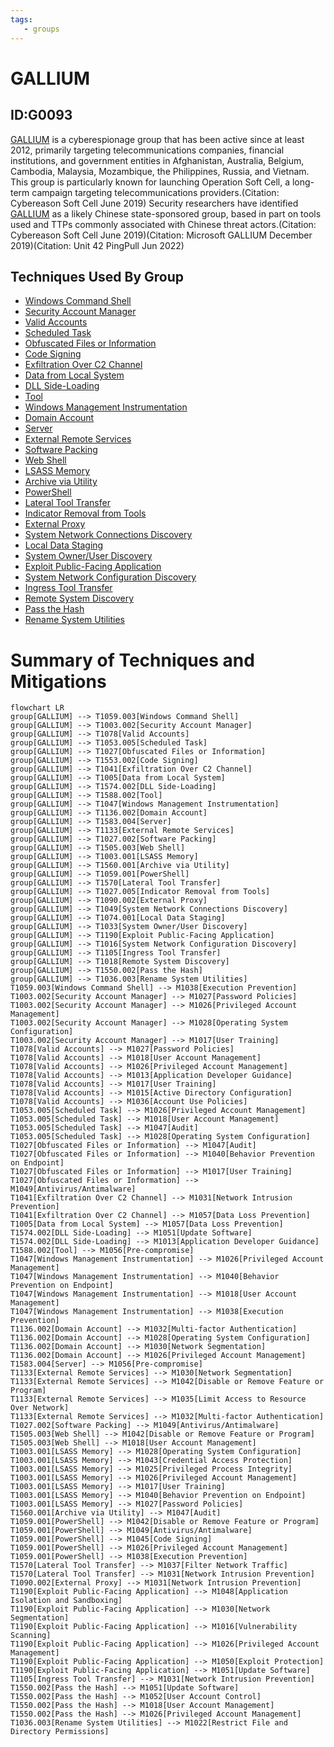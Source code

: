```yaml
---
tags:
   - groups
---
```

# GALLIUM
## ID:G0093
[GALLIUM](/mitre/groups/G0093) is a cyberespionage group that has been active since at least 2012, primarily targeting telecommunications companies, financial institutions, and government entities in Afghanistan, Australia, Belgium, Cambodia, Malaysia, Mozambique, the Philippines, Russia, and Vietnam. This group is particularly known for launching Operation Soft Cell, a long-term campaign targeting telecommunications providers.(Citation: Cybereason Soft Cell June 2019) Security researchers have identified [GALLIUM](/mitre/groups/G0093) as a likely Chinese state-sponsored group, based in part on tools used and TTPs commonly associated with Chinese threat actors.(Citation: Cybereason Soft Cell June 2019)(Citation: Microsoft GALLIUM December 2019)(Citation: Unit 42 PingPull Jun 2022)
## Techniques Used By Group
* [Windows Command Shell](/mitre/techniques/T1059/003)
* [Security Account Manager](/mitre/techniques/T1003/002)
* [Valid Accounts](/mitre/techniques/T1078)
* [Scheduled Task](/mitre/techniques/T1053/005)
* [Obfuscated Files or Information](/mitre/techniques/T1027)
* [Code Signing](/mitre/techniques/T1553/002)
* [Exfiltration Over C2 Channel](/mitre/techniques/T1041)
* [Data from Local System](/mitre/techniques/T1005)
* [DLL Side-Loading](/mitre/techniques/T1574/002)
* [Tool](/mitre/techniques/T1588/002)
* [Windows Management Instrumentation](/mitre/techniques/T1047)
* [Domain Account](/mitre/techniques/T1136/002)
* [Server](/mitre/techniques/T1583/004)
* [External Remote Services](/mitre/techniques/T1133)
* [Software Packing](/mitre/techniques/T1027/002)
* [Web Shell](/mitre/techniques/T1505/003)
* [LSASS Memory](/mitre/techniques/T1003/001)
* [Archive via Utility](/mitre/techniques/T1560/001)
* [PowerShell](/mitre/techniques/T1059/001)
* [Lateral Tool Transfer](/mitre/techniques/T1570)
* [Indicator Removal from Tools](/mitre/techniques/T1027/005)
* [External Proxy](/mitre/techniques/T1090/002)
* [System Network Connections Discovery](/mitre/techniques/T1049)
* [Local Data Staging](/mitre/techniques/T1074/001)
* [System Owner/User Discovery](/mitre/techniques/T1033)
* [Exploit Public-Facing Application](/mitre/techniques/T1190)
* [System Network Configuration Discovery](/mitre/techniques/T1016)
* [Ingress Tool Transfer](/mitre/techniques/T1105)
* [Remote System Discovery](/mitre/techniques/T1018)
* [Pass the Hash](/mitre/techniques/T1550/002)
* [Rename System Utilities](/mitre/techniques/T1036/003)

# Summary of Techniques and Mitigations
```mermaid
flowchart LR
group[GALLIUM] --> T1059.003[Windows Command Shell]
group[GALLIUM] --> T1003.002[Security Account Manager]
group[GALLIUM] --> T1078[Valid Accounts]
group[GALLIUM] --> T1053.005[Scheduled Task]
group[GALLIUM] --> T1027[Obfuscated Files or Information]
group[GALLIUM] --> T1553.002[Code Signing]
group[GALLIUM] --> T1041[Exfiltration Over C2 Channel]
group[GALLIUM] --> T1005[Data from Local System]
group[GALLIUM] --> T1574.002[DLL Side-Loading]
group[GALLIUM] --> T1588.002[Tool]
group[GALLIUM] --> T1047[Windows Management Instrumentation]
group[GALLIUM] --> T1136.002[Domain Account]
group[GALLIUM] --> T1583.004[Server]
group[GALLIUM] --> T1133[External Remote Services]
group[GALLIUM] --> T1027.002[Software Packing]
group[GALLIUM] --> T1505.003[Web Shell]
group[GALLIUM] --> T1003.001[LSASS Memory]
group[GALLIUM] --> T1560.001[Archive via Utility]
group[GALLIUM] --> T1059.001[PowerShell]
group[GALLIUM] --> T1570[Lateral Tool Transfer]
group[GALLIUM] --> T1027.005[Indicator Removal from Tools]
group[GALLIUM] --> T1090.002[External Proxy]
group[GALLIUM] --> T1049[System Network Connections Discovery]
group[GALLIUM] --> T1074.001[Local Data Staging]
group[GALLIUM] --> T1033[System Owner/User Discovery]
group[GALLIUM] --> T1190[Exploit Public-Facing Application]
group[GALLIUM] --> T1016[System Network Configuration Discovery]
group[GALLIUM] --> T1105[Ingress Tool Transfer]
group[GALLIUM] --> T1018[Remote System Discovery]
group[GALLIUM] --> T1550.002[Pass the Hash]
group[GALLIUM] --> T1036.003[Rename System Utilities]
T1059.003[Windows Command Shell] --> M1038[Execution Prevention]
T1003.002[Security Account Manager] --> M1027[Password Policies]
T1003.002[Security Account Manager] --> M1026[Privileged Account Management]
T1003.002[Security Account Manager] --> M1028[Operating System Configuration]
T1003.002[Security Account Manager] --> M1017[User Training]
T1078[Valid Accounts] --> M1027[Password Policies]
T1078[Valid Accounts] --> M1018[User Account Management]
T1078[Valid Accounts] --> M1026[Privileged Account Management]
T1078[Valid Accounts] --> M1013[Application Developer Guidance]
T1078[Valid Accounts] --> M1017[User Training]
T1078[Valid Accounts] --> M1015[Active Directory Configuration]
T1078[Valid Accounts] --> M1036[Account Use Policies]
T1053.005[Scheduled Task] --> M1026[Privileged Account Management]
T1053.005[Scheduled Task] --> M1018[User Account Management]
T1053.005[Scheduled Task] --> M1047[Audit]
T1053.005[Scheduled Task] --> M1028[Operating System Configuration]
T1027[Obfuscated Files or Information] --> M1047[Audit]
T1027[Obfuscated Files or Information] --> M1040[Behavior Prevention on Endpoint]
T1027[Obfuscated Files or Information] --> M1017[User Training]
T1027[Obfuscated Files or Information] --> M1049[Antivirus/Antimalware]
T1041[Exfiltration Over C2 Channel] --> M1031[Network Intrusion Prevention]
T1041[Exfiltration Over C2 Channel] --> M1057[Data Loss Prevention]
T1005[Data from Local System] --> M1057[Data Loss Prevention]
T1574.002[DLL Side-Loading] --> M1051[Update Software]
T1574.002[DLL Side-Loading] --> M1013[Application Developer Guidance]
T1588.002[Tool] --> M1056[Pre-compromise]
T1047[Windows Management Instrumentation] --> M1026[Privileged Account Management]
T1047[Windows Management Instrumentation] --> M1040[Behavior Prevention on Endpoint]
T1047[Windows Management Instrumentation] --> M1018[User Account Management]
T1047[Windows Management Instrumentation] --> M1038[Execution Prevention]
T1136.002[Domain Account] --> M1032[Multi-factor Authentication]
T1136.002[Domain Account] --> M1028[Operating System Configuration]
T1136.002[Domain Account] --> M1030[Network Segmentation]
T1136.002[Domain Account] --> M1026[Privileged Account Management]
T1583.004[Server] --> M1056[Pre-compromise]
T1133[External Remote Services] --> M1030[Network Segmentation]
T1133[External Remote Services] --> M1042[Disable or Remove Feature or Program]
T1133[External Remote Services] --> M1035[Limit Access to Resource Over Network]
T1133[External Remote Services] --> M1032[Multi-factor Authentication]
T1027.002[Software Packing] --> M1049[Antivirus/Antimalware]
T1505.003[Web Shell] --> M1042[Disable or Remove Feature or Program]
T1505.003[Web Shell] --> M1018[User Account Management]
T1003.001[LSASS Memory] --> M1028[Operating System Configuration]
T1003.001[LSASS Memory] --> M1043[Credential Access Protection]
T1003.001[LSASS Memory] --> M1025[Privileged Process Integrity]
T1003.001[LSASS Memory] --> M1026[Privileged Account Management]
T1003.001[LSASS Memory] --> M1017[User Training]
T1003.001[LSASS Memory] --> M1040[Behavior Prevention on Endpoint]
T1003.001[LSASS Memory] --> M1027[Password Policies]
T1560.001[Archive via Utility] --> M1047[Audit]
T1059.001[PowerShell] --> M1042[Disable or Remove Feature or Program]
T1059.001[PowerShell] --> M1049[Antivirus/Antimalware]
T1059.001[PowerShell] --> M1045[Code Signing]
T1059.001[PowerShell] --> M1026[Privileged Account Management]
T1059.001[PowerShell] --> M1038[Execution Prevention]
T1570[Lateral Tool Transfer] --> M1037[Filter Network Traffic]
T1570[Lateral Tool Transfer] --> M1031[Network Intrusion Prevention]
T1090.002[External Proxy] --> M1031[Network Intrusion Prevention]
T1190[Exploit Public-Facing Application] --> M1048[Application Isolation and Sandboxing]
T1190[Exploit Public-Facing Application] --> M1030[Network Segmentation]
T1190[Exploit Public-Facing Application] --> M1016[Vulnerability Scanning]
T1190[Exploit Public-Facing Application] --> M1026[Privileged Account Management]
T1190[Exploit Public-Facing Application] --> M1050[Exploit Protection]
T1190[Exploit Public-Facing Application] --> M1051[Update Software]
T1105[Ingress Tool Transfer] --> M1031[Network Intrusion Prevention]
T1550.002[Pass the Hash] --> M1051[Update Software]
T1550.002[Pass the Hash] --> M1052[User Account Control]
T1550.002[Pass the Hash] --> M1018[User Account Management]
T1550.002[Pass the Hash] --> M1026[Privileged Account Management]
T1036.003[Rename System Utilities] --> M1022[Restrict File and Directory Permissions]
```
